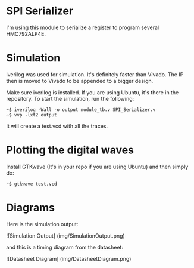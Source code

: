 # SPI Serializer

I'm using this module to serialize a register to program several HMC792ALP4E. 


# Simulation 


iverilog was used for simulation. It's definitely faster than Vivado. The IP then is moved to Vivado to be appended to a bigger design. 

Make sure iverilog is installed. If you are using Ubuntu, it's there in the repository. To start the simulation, run the following:

```shell
~$ iverilog -Wall -o output module_tb.v SPI_Serializer.v
~$ vvp -lxt2 output
```

It will create a test.vcd with all the traces. 

# Plotting the digital waves 

Install GTKwave (It's in your repo if you are using Ubuntu) and then simply do:

```shell
~$ gtkwave test.vcd
```

# Diagrams

Here is the simulation output:

![Simulation Output] (img/SimulationOutput.png)

and this is a timing diagram from the datasheet:

![Datasheet Diagram] (img/DatasheetDiagram.png)

